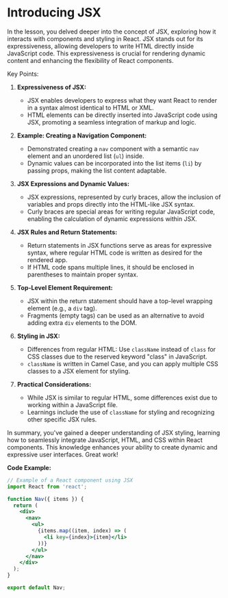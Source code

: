 # Introducing JSX

In the lesson, you delved deeper into the concept of JSX, exploring how it interacts with components and styling in React. JSX stands out for its expressiveness, allowing developers to write HTML directly inside JavaScript code. This expressiveness is crucial for rendering dynamic content and enhancing the flexibility of React components.

Key Points:

1. **Expressiveness of JSX:**
   - JSX enables developers to express what they want React to render in a syntax almost identical to HTML or XML.
   - HTML elements can be directly inserted into JavaScript code using JSX, promoting a seamless integration of markup and logic.

2. **Example: Creating a Navigation Component:**
   - Demonstrated creating a `nav` component with a semantic `nav` element and an unordered list (`ul`) inside.
   - Dynamic values can be incorporated into the list items (`li`) by passing props, making the list content adaptable.

3. **JSX Expressions and Dynamic Values:**
   - JSX expressions, represented by curly braces, allow the inclusion of variables and props directly into the HTML-like JSX syntax.
   - Curly braces are special areas for writing regular JavaScript code, enabling the calculation of dynamic expressions within JSX.

4. **JSX Rules and Return Statements:**
   - Return statements in JSX functions serve as areas for expressive syntax, where regular HTML code is written as desired for the rendered app.
   - If HTML code spans multiple lines, it should be enclosed in parentheses to maintain proper syntax.

5. **Top-Level Element Requirement:**
   - JSX within the return statement should have a top-level wrapping element (e.g., a `div` tag).
   - Fragments (empty tags) can be used as an alternative to avoid adding extra `div` elements to the DOM.

6. **Styling in JSX:**
   - Differences from regular HTML: Use `className` instead of `class` for CSS classes due to the reserved keyword "class" in JavaScript.
   - `className` is written in Camel Case, and you can apply multiple CSS classes to a JSX element for styling.

7. **Practical Considerations:**
   - While JSX is similar to regular HTML, some differences exist due to working within a JavaScript file.
   - Learnings include the use of `className` for styling and recognizing other specific JSX rules.

In summary, you've gained a deeper understanding of JSX styling, learning how to seamlessly integrate JavaScript, HTML, and CSS within React components. This knowledge enhances your ability to create dynamic and expressive user interfaces. Great work!

**Code Example:**

```jsx
// Example of a React component using JSX
import React from 'react';

function Nav({ items }) {
  return (
    <div>
      <nav>
        <ul>
          {items.map((item, index) => (
            <li key={index}>{item}</li>
          ))}
        </ul>
      </nav>
    </div>
  );
}

export default Nav;
```